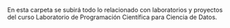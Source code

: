 En esta carpeta se subirá todo lo relacionado con laboratorios y proyectos del curso Laboratorio de Programación Científica para Ciencia de Datos.
